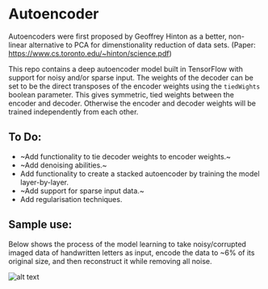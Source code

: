 # Autoencoder

Autoencoders were first proposed by Geoffrey Hinton as a better, non-linear alternative to PCA for dimenstionality reduction of data sets. (Paper: https://www.cs.toronto.edu/~hinton/science.pdf)

This repo contains a deep autoencoder model built in TensorFlow with support for noisy and/or sparse input. The weights of the decoder can be set to be the direct transposes of the encoder weights using the `tiedWights` boolean parameter. This gives symmetric, tied weights between the encoder and decoder. Otherwise the encoder and decoder weights will be trained independently from each other.

## To Do:

- ~Add functionality to tie decoder weights to encoder weights.~
- ~Add denoising abilities.~
- Add functionality to create a stacked autoencoder by training the model layer-by-layer.
- ~Add support for sparse input data.~
- Add regularisation techniques.

## Sample use:

Below shows the process of the model learning to take noisy/corrupted imaged data of handwritten letters as input, encode the data to ~6% of its original size, and then reconstruct it while removing all noise.

![alt text](https://i.imgur.com/QyES7ct.png "autoencoder")
